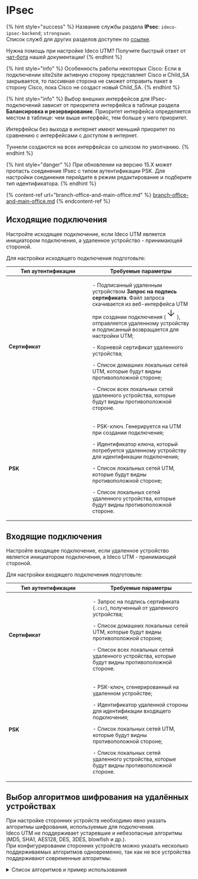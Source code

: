 # IPsec

{% hint style="success" %}
Название службы раздела **IPsec**: `ideco-ipsec-backend`; `strongswan`. \
Список служб для других разделов доступен по [ссылке](/settings/server-management/terminal.md).

Нужна помощь при настройке Ideco UTM? Получите быстрый ответ от [чат-бота](https://gpt-docs.ideco.ru/) нашей документации!
{% endhint %}

{% hint style="info" %}
Особенность работы некоторых Cisco: Если в подключении site2site активную сторону представляет Cisco и Child_SA закрывается, то пассивная сторона не сможет отправить пакет в сторону Cisco, пока Cisco не создаст новый Child_SA.
{% endhint %}

{% hint style="info" %}
Выбор внешних интерфейсов для IPsec-подключений зависит от приоритета интерфейса в таблице раздела **Балансировка и резервирование**. Приоритет интерфейса определяется местом в таблице: чем выше интерфейс, тем больше у него приоритет. 

Интерфейсы без выхода в интернет имеют меньший приоритет по сравнению с интерфейсами с доступом в интернет. 

Туннели создаются на всех интерфейсах со шлюзом по умолчанию.
{% endhint %}

{% hint style="danger" %}
При обновлении на версию 15.Х может пропасть соединение IPsec с типом аутентификации PSK. Для настройки соединения перейдите в режим редактирование и подберите тип идентификатора.
{% endhint %}

{% content-ref url="branch-office-and-main-office.md" %}
[branch-office-and-main-office.md](branch-office-and-main-office.md)
{% endcontent-ref %}

## Исходящие подключения

Настройте исходящее подключение, если Ideco UTM является инициатором подключения, а удаленное устройство - принимающей стороной.

Для настройки исходящего подключения подготовьте:

<table><thead><tr><th width="213">Тип аутентификации</th><th>Требуемые параметры</th></tr></thead><tbody><tr><td><strong>Сертификат</strong></td><td><p>- Подписанный удаленным устройством <strong>Запрос на подпись сертификата</strong>. Файл запроса скачивается из веб-интерфейса UTM при создании подключения (<img src="/.gitbook/assets/icon-down.png" alt="">), отправляется удаленному устройству и подписанный возвращается для настройки UTM;</p><p>- Корневой сертификат удаленного устройства;</p><p>- Список домашних локальных сетей UTM, которые будут видны противоположной стороне;</p><p>- Список всех локальных сетей удаленного устройства, которые будут видны противоположной стороне.</p></td></tr><tr><td><strong>PSK</strong></td><td><p>- PSK-ключ. Генерируется на UTM при создании подключения;</p><p>- Идентификатор ключа, который потребуется удаленному устройству для идентификации подключения;</p><p>- Список локальных сетей UTM, которые будут видны противоположной стороне;</p><p>- Список локальных сетей удаленного устройства, которые будут видны противоположной стороне.</p></td></tr></tbody></table>

## Входящие подключения

Настройте входящее подключение, если удаленное устройство является инициатором подключения, а Ideco UTM - принимающей стороной.

Для настройки входящего подключения подготовьте:

<table><thead><tr><th width="214">Тип аутентификации</th><th>Требуемые параметры</th></tr></thead><tbody><tr><td><strong>Сертификат</strong></td><td><p>- Запрос на подпись сертификата (<code>.csr</code>), полученный от удаленного устройства;</p><p>- Список домашних локальных сетей UTM, которые будут видны противоположной стороне;</p><p>- Список всех локальных сетей удаленного устройства, которые будут видны противоположной стороне.</p></td></tr><tr><td><strong>PSK</strong></td><td><p>- PSK-ключ, сгенерированный на удаленном устройстве;</p><p>- Идентификатор удаленной стороны для идентификации входящего подключения;</p><p>- Список локальных сетей UTM, которые будут видны противоположной стороне;</p><p>- Список локальных сетей удаленного устройства, которые будут видны противоположной стороне.</p></td></tr></tbody></table>

## Выбор алгоритмов шифрования на удалённых устройствах

При настройке сторонних устройств необходимо явно указать алгоритмы шифрования, используемые для подключения.\
Ideco UTM не поддерживает устаревшие и небезопасные алгоритмы (MD5, SHA1, AES128, DES, 3DES, blowfish и др.).\
При конфигурировании сторонних устройств можно указать несколько поддерживаемых алгоритмов одновременно, так как не все устройства поддерживают современные алгоритмы.

<details>

<summary>Список алгоритмов и пример использования</summary>

* **Phase 1 (IKE):**
  * encryption (шифрование):
    * **AES256-GCM**;
    * **AES256**.
  * integrity (hash, целостность):
    * для **AES256-GCM** - не требуется, поскольку проверка целостности встроена в AEAD-алгоритмы;
    * для **AES256**, по приоритету: **SHA512, SHA256**.
  * prf (функция генерации случайных значений):
    * как правило, настраивается автоматически, в зависимости от выбора алгоритмов integrity (поэтому в примере [ниже](connecting-devices.md#primer-nastroiki-podklyucheniya-pfsense-k-ideco-utm-po-ipsec-predstavlen-na-skrinshotakh-nizhe) значение prf: PRF-HMAC-SHA512);
    * для AES-GCM может потребоваться указать явно. В этом случае по приоритету: **AESXCBC, SHA512, SHA384, SHA256**.
  * DH (Группа Diffie-Hellman):
    * **Curve25519 (group 31)**;
    * **ECP256 (group 19)**;
    * **modp4096 (group 16)**;
    * **modp2048 (group 14)**;
    * **modp1024 (group 2)**.
  * Таймауты:
    * **Lifetime**: 14400 сек;
    * **DPD Timeout** (для L2TP/IPsec): 40 сек;
    * **DPD Delay**: 30 сек.
* **Phase 2 (ESP):**
  * encryption (шифрование):
    * **AES256-GCM**;
    * **AES256**.
  * integrity (целостность):
    * для **AES256-GCM** - не требуется, поскольку проверка целостности встроена в AEAD-алгоритмы;
    * для **AES-256**, по приоритету: **SHA512, SHA384, SHA256**.
  * DH (Группа Diffie-Hellman, PFS). **ВНИМАНИЕ! если не указать, подключаться будет, но не сработает rekey через некоторое время**:
    * **Curve25519 (group 31)**;
    * **ECP256 (group 19)**;
    * **modp4096 (group 16)**;
    * **modp2048 (group 14)**;
    * **modp1024 (group 2)**.
  * Таймаут:
    * **Lifetime**: 3600 сек.

**Пример:**

* **Phase 1 (IKE)** (нужна одна из строк)**:**
  * AES256-GCM\PRF-HMAC-SHA512\Curve25519;
  * AES256\SHA512\PRF-HMAC-SHA512\ECP384;
  * AES256\SHA256\PRF-HMAC-SHA256\MODP2048.
* **Phase 2 (ESP)** (нужна одна из строк)**:**
  * AES256-GCM\ECP384;
  * AES256\SHA256\MODP2048.

Пример настройки подключения pfSense к Ideco UTM по IPsec:

<img src="/.gitbook/assets/site-to-site-ideco-mikrotik1.png" alt="" data-size="original">

<img src="/.gitbook/assets/site-to-site-ideco-mikrotik2.png" alt="" data-size="original">

</details>